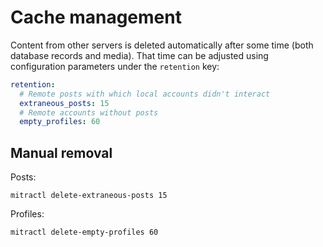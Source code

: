 # Cache management

Content from other servers is deleted automatically after some time (both database records and media). That time can be adjusted using configuration parameters under the `retention` key:

```yaml
retention:
  # Remote posts with which local accounts didn't interact
  extraneous_posts: 15
  # Remote accounts without posts
  empty_profiles: 60
```

## Manual removal

Posts:

```shell
mitractl delete-extraneous-posts 15

```

Profiles:

```shell
mitractl delete-empty-profiles 60
```
